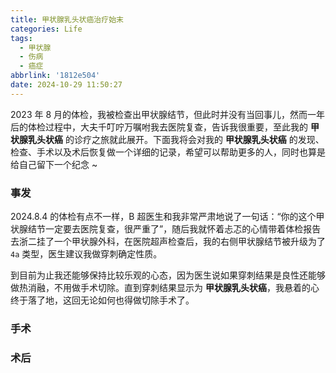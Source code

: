 ```yaml
---
title: 甲状腺乳头状癌治疗始末
categories: Life
tags:
  - 甲状腺
  - 伤病
  - 癌症
abbrlink: '1812e504'
date: 2024-10-29 11:50:27
---
```


2023 年 8 月的体检，我被检查出甲状腺结节，但此时并没有当回事儿，然而一年后的体检过程中，大夫千叮咛万嘱咐我去医院复查，告诉我很重要，至此我的 **甲状腺乳头状癌** 的诊疗之旅就此展开。下面我将会对我的 **甲状腺乳头状癌** 的发现、检查、手术以及术后恢复做一个详细的记录，希望可以帮助更多的人，同时也算是给自己留下一个纪念 ~

<!--more-->

### 事发
2024.8.4 的体检有点不一样，B 超医生和我非常严肃地说了一句话：“你的这个甲状腺结节一定要去医院复查，很严重了”，随后我就怀着忐忑的心情带着体检报告去浙二挂了一个甲状腺外科，在医院超声检查后，我的右侧甲状腺结节被升级为了`4a` 类型，医生建议我做穿刺确定性质。

到目前为止我还能够保持比较乐观的心态，因为医生说如果穿刺结果是良性还能够做热消融，不用做手术切除。直到穿刺结果显示为 **甲状腺乳头状癌**，我悬着的心终于落了地，这回无论如何也得做切除手术了。

### 手术

### 术后
